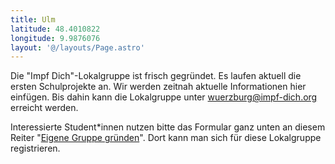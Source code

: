 ```yaml
---
title: Ulm
latitude: 48.4010822
longitude: 9.9876076
layout: '@/layouts/Page.astro'
---
```


Die "Impf Dich"-Lokalgruppe ist frisch gegründet. Es laufen aktuell die ersten Schulprojekte an. Wir werden zeitnah aktuelle Informationen hier einfügen. Bis dahin kann die Lokalgruppe unter wuerzburg@impf-dich.org erreicht werden.

Interessierte Student\*innen nutzen bitte das Formular ganz unten an diesem Reiter "[Eigene Gruppe gründen](https://impf-dich.org/de/lokalgruppen/eigene-gruppe-gruenden)". Dort kann man sich für diese Lokalgruppe registrieren.
